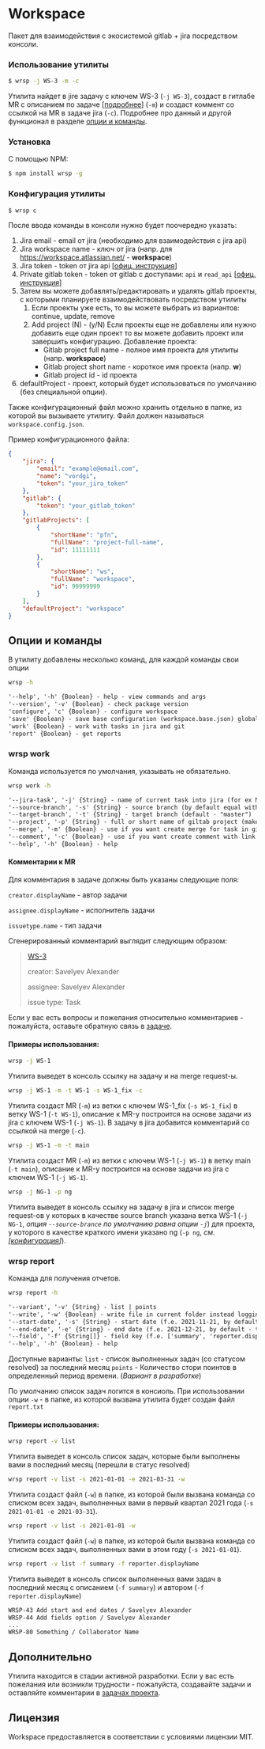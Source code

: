 # Workspace

Пакет для взаимодействия с экосистемой gitlab + jira посредством консоли.

### Использование утилиты
```bash
$ wrsp -j WS-3 -m -c
```

Утилита найдет в jire задачу с ключем WS-3 (`-j WS-3`), создаст в гитлабе MR с описанием по задаче [[подробнее](#%D0%BA%D0%BE%D0%BC%D0%BC%D0%B5%D0%BD%D1%82%D0%B0%D1%80%D0%B8%D0%B8-%D0%BA-mr)] (`-m`) и создаст коммент со ссылкой на MR в задаче jira (`-c`). Подробнее про данный и другой функционал в разделе [опции и команды](#%D0%BE%D0%BF%D1%86%D0%B8%D0%B8-%D0%B8-%D0%BA%D0%BE%D0%BC%D0%B0%D0%BD%D0%B4%D1%8B).

### Установка

С помощью NPM:
```bash
$ npm install wrsp -g
```

### Конфигурация утилиты

```bash
$ wrsp c
```

После ввода команды в консоли нужно будет поочередно указать:
1. Jira email - email от jira (необходимо для взаимодействия с jira api)
1. Jira workspace name - ключ от jira (напр. для https://workspace.atlassian.net/ - **workspace**)
1. Jira token - token от jira api [[офиц. инструкция](https://support.atlassian.com/atlassian-account/docs/manage-api-tokens-for-your-atlassian-account/)]
1. Private gitlab token - token от gitlab с доступами: `api` и `read_api` [[офиц. инструкция](https://docs.gitlab.com/ee/user/profile/personal_access_tokens.html)]
1. Затем вы можете добавлять/редактировать и удалять gitlab проекты, с которыми планируете взаимодействовать посредством утилиты
    1. Если проекты уже есть, то вы можете выбрать из вариантов: continue, update, remove
    1. Add project (N) - (y/N) Если проекты еще не добавлены или нужно добавить еще один проект то вы можете добавить проект или завершить конфигурацию. Добавление проекта:
        * Gitlab project full name - полное имя проекта для утилиты (напр. **workspace**)
        * Gitlab project short name - короткое имя проекта (напр. **w**)
        * Gitlab project id - id проекта
1. defaultProject - проект, который будет использоваться по умолчанию (без специальной опции).

Также конфигурационный файл можно хранить отдельно в папке, из которой вы вызываете утилиту. Файл должен называться `workspace.config.json`.

Пример конфигурационного файла:

```json
{
	"jira": {
		"email": "example@email.com",
		"name": "vordgi",
		"token": "your_jira_token"
	},
	"gitlab": {
		"token": "your_gitlab_token"
	},
	"gitlabProjects": [
		{
			"shortName": "pfn",
			"fullName": "project-full-name",
			"id": 11111111
		},
		{
			"shortName": "ws",
			"fullName": "workspace",
			"id": 99999999
		}
	],
	"defaultProject": "workspace"
}
```

## Опции и команды

В утилиту добавлены несколько команд, для каждой команды свои опции

```bash
wrsp -h
```
```txt
'--help', '-h' {Boolean} - help - view commands and args
'--version', '-v' {Boolean} - check package version
'configure', 'c' {Boolean} - configure workspace
'save' {Boolean} - save base configuration (workspace.base.json) globally
'work' {Boolean} - work with tasks in jira and git
'report' {Boolean} - get reports
```

### wrsp work

Команда используется по умолчания, указывать не обязательно.

```bash
wrsp work -h
```
```txt
'--jira-task', '-j' {String} - name of current task into jira (for ex NT-2020)
'--source-branch', '-s' {String} - source branch (by default equal with --jira-task oprion)
'--target-branch', '-t' {String} - target branch (default - "master")
'--project', '-p' {String} - full or short name of giltab project (make sure, that you add them into config)
'--merge', '-m' {Boolean} - use if you want create merge for task in gitlab
'--comment', '-c' {Boolean} - use if you want create comment with link to current mr (only with -m flag)
'--help', '-h' {Boolean} - help
```

#### Комментарии к MR
Для комментария в задаче должны быть указаны следующие поля:

`creator.displayName` - автор задачи

`assignee.displayName` - исполнитель задачи

`issuetype.name` - тип задачи

Сгенерированный комментарий выглядит следующим образом:

> [WS-3](https://vordgi.atlassian.net/browse/WS-3)
> 
> creator: Savelyev Alexander
> 
> assignee: Savelyev Alexander
> 
> issue type: Task

Если у вас есть вопросы и пожелания относительно комментариев - пожалуйста, оставьте обратную связь в [задаче](https://github.com/vordgi/workspace/issues/2).

#### Примеры использования:

```bash
wrsp -j WS-1
```
Утилита выведет в консоль ссылку на задачу и на merge request-ы.

```bash
wrsp -j WS-1 -m -t WS-1 -s WS-1_fix -c
```
Утилита создаст MR (`-m`) из ветки с ключем WS-1_fix (`-s WS-1_fix`) в ветку WS-1 (`-t WS-1`), описание к MR-у построится на основе задачи из jira с ключем WS-1 (`-j WS-1`). В задачу в jira добавится комментарий со ссылкой на merge (`-c`).

```bash
wrsp -j WS-1 -m -t main
```
Утилита создаст MR (`-m`) из ветки с ключем WS-1 (`-j WS-1`) в ветку main (`-t main`), описание к MR-у построится на основе задачи из jira с ключем WS-1 (`-j WS-1`).

```bash
wrsp -j NG-1 -p ng
```
Утилита выведет в консоль ссылку на задачу в jira и список merge request-ов у которых в качестве source branch указана ветка WS-1 (`-j NG-1`, *опция `--source-brance` по умолчанию равна опции `-j`*) для проекта, у которого в качестве краткого имени указано ng (`-p ng`, *см. [[конфигурация](#%D0%BA%D0%BE%D0%BD%D1%84%D0%B8%D0%B3%D1%83%D1%80%D0%B0%D1%86%D0%B8%D1%8F-%D1%83%D1%82%D0%B8%D0%BB%D0%B8%D1%82%D1%8B)]*).

### wrsp report

Команда для получения отчетов.

```bash
wrsp report -h
```
```txt
'--variant', '-v' {String} - list | points
'--write', '-w' {Boolean} - write file in current folder instead logging.
'--start-date', '-s' {String} - start date (f.e. 2021-11-21, by default - exactly a month ago)
'--end-date', '-e' {String} - end date (f.e. 2021-12-21, by default - today date)
'--field', '-f' {String[]} - field key (f.e. ['summary', 'reporter.displayName'], by default - ['summary'])
'--help', '-h' {Boolean} - help
```

Доступные варианты:
`list` - список выполненных задач (со статусом resolved) за последний месяц
`points` - Количество стори поинтов в определенный период времени. (*Вариант в разработке*)

По умолчанию список задач логится в консиоль. При использовании опции `-w` - в папке, из которой вызвана утилита будет создан файл `report.txt`

#### Примеры использования:

```bash
wrsp report -v list
```
Утилита выведет в консоль список задач, которые были выполнены вами в последний месяц (перешли в статус resolved)

```bash
wrsp report -v list -s 2021-01-01 -e 2021-03-31 -w
```
Утилита создаст файл (`-w`) в папке, из которой были вызвана команда со списком всех задач, выполненных вами в первый квартал 2021 года (`-s 2021-01-01 -e 2021-03-31`).

```bash
wrsp report -v list -s 2021-01-01 -w
```
Утилита создаст файл (`-w`) в папке, из которой были вызвана команда со списком всех задач, выполненных вами в этом году (`-s 2021-01-01`).

```bash
wrsp report -v list -f summary -f reporter.displayName
```
Утилита выведет в консоль список выполненных вами задач в последний месяц с описанием (`-f summary`) и автором (`-f reporter.displayName`)
```bash
WRSP-43 Add start and end dates / Savelyev Alexander
WRSP-44 Add fields option / Savelyev Alexander
...
WRSP-80 Something / Collaborator Name
```

## Дополнительно
Утилита находится в стадии активной разработки. Если у вас есть пожелания или возникли трудности - пожалуйста, создавайте задачи и оставляйте комментарии в [задачах проекта](https://github.com/vordgi/workspace/issues).

## Лицензия
Workspace предоставляется в соответствии с условиями лицензии MIT.
